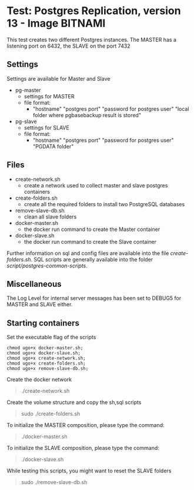# Test: Postgres Replication, version 13 - Image BITNAMI

This test creates two different Postgres instances.
The MASTER has a listening port on 6432, the SLAVE on the port 7432

## Settings
Settings are available for Master and Slave

- pg-master
	+ settings for MASTER
	+ file format:
		* "hostname" "postgres port" "password for postgres user" "local folder where pgbasebackup result is stored"
- pg-slave
	+ settings for SLAVE
	+ file format:
		* "hostname" "postgres port" "password for postgres user" "PGDATA folder"

## Files

- create-network.sh
	+ create a network used to collect master and slave postgres containers
- create-folders.sh
	+ create all the required folders to install two PostgreSQL databases
- remove-slave-db.sh
	+ clean all slave folders
- docker-master.sh
	+ the docker run command to create the Master container
- docker-slave.sh
	+ the docker run command to create the Slave container
	
Further information on sql and config files are available into the file _create-folders.sh_.
SQL scripts are generally available into the folder _script/postgres-common-scripts_.
	

## Miscellaneous

The Log Level for internal server messages has been set to DEBUG5 for MASTER and SLAVE either.


## Starting containers

Set the executable flag of the scripts
```language
chmod ugo+x docker-master.sh;
chmod ugo+x docker-slave.sh;
chmod ugo+x create-network.sh;
chmod ugo+x create-folders.sh;
chmod ugo+x remove-slave-db.sh;
```

Create the docker network
> ./create-network.sh

Create the volume structure and copy the sh,sql scripts
> sudo ./create-folders.sh

To initialize the MASTER composition, please type the command:
> ./docker-master.sh

To initialize the SLAVE composition, please type the command:
> ./docker-slave.sh

While testing this scripts, you might want to reset the SLAVE folders
> sudo ./remove-slave-db.sh